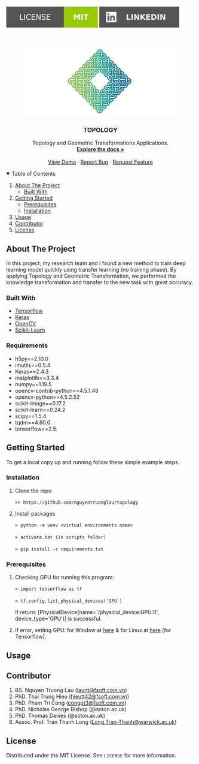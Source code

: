 [![MIT License][license-shield]][license-url]
[![LinkedIn][linkedin-shield]][linkedin-url]


<!-- PROJECT LOGO -->
<br />
<p align="center">
  <a href="https://github.com/nguyentruonglau">
    <img src="https://github.com/nguyentruonglau/topology/blob/main/images/logo.png" alt="Logo" width="410" height="189">
  </a>

  <h3 align="center">TOPOLOGY</h3>

  <p align="center">
    Topology and Geometric Transformations Applications.
    <br />
    <a href="https://github.com/nguyentruonglau/topology/blob/main/README.md"><strong>Explore the docs »</strong></a>
    <br />
    <br />
    <a href="https://github.com/nguyentruonglau/topology/blob/main/README.md">View Demo</a>
    ·
    <a href="https://github.com/nguyentruonglau/topology/issues">Report Bug</a>
    ·
    <a href="https://github.com/nguyentruonglau/topology/pulls">Request Feature</a>
  </p>
</p>



<!-- TABLE OF CONTENTS -->
<details open="open">
  <summary>Table of Contents</summary>
  <ol>
    <li>
      <a href="#about-the-project">About The Project</a>
      <ul>
        <li><a href="#built-with">Built With</a></li>
      </ul>
    </li>
    <li>
      <a href="#getting-started">Getting Started</a>
      <ul>
        <li><a href="#prerequisites">Prerequisites</a></li>
        <li><a href="#installation">Installation</a></li>
      </ul>
    </li>
    <li><a href="#usage">Usage</a></li>
    <li><a href="#contributing">Contributor</a></li>
    <li><a href="#license">License</a></li>
  </ol>
</details>



<!-- ABOUT THE PROJECT -->
## About The Project

In this project, my research team and I found a new method to train deep learning model quickly using transfer learning (no training phase). By applying Topology and Geometric Transformation, we performed the knowledge transformation and transfer to the new task with great accuracy.

### Built With

* [Tensorflow](https://www.tensorflow.org)
* [Keras](https://keras.io)
* [OpenCV](https://opencv.org)
* [Scikit-Learn](https://scikit-learn.org)


### Requirements

* h5py==2.10.0
* imutils==0.5.4
* Keras==2.4.3
* matplotlib==3.3.4
* numpy==1.19.5
* opencv-contrib-python==4.5.1.48
* opencv-python==4.5.2.52
* scikit-image==0.17.2
* scikit-learn==0.24.2
* scipy==1.5.4
* tqdm==4.60.0
* tensorflow==2.5.

<!-- GETTING STARTED -->
## Getting Started

To get a local copy up and running follow these simple example steps.

### Installation

1. Clone the repo
   ```
   >> https://github.com/nguyentruonglau/topology
   ```
2. Install packages
   ```
   > python -m venv <virtual environments name>
   
   > activate.bat (in scripts folder)
   
   > pip install -r requirements.txt
   ```
### Prerequisites

1. Checking GPU for running this program:
   ```
   > import tensorflow as tf
   
   > tf.config.list_physical_devices('GPU')
   ```
   If return: [PhysicalDevice(name='/physical_device:GPU:0', device_type='GPU')] is successful.
   
2. If error, setting GPU: for Window at [here](https://www.tensorflow.org/install/gpu#windows_setup) & for Linux at [here](https://www.tensorflow.org/install/gpu#ubuntu_1804_cuda_110) [for Tensorflow].

<!-- USAGE EXAMPLES -->
## Usage


<!-- CONTRIBUTING -->
## Contributor

1. BS. Nguyen Truong Lau (launt@fsoft.com.vn)
2. PhD. Thai Trung Hieu (hieutt42@fsoft.com.vn)
3. PhD. Pham Tri Cong (congpt3@fsoft.com.vn)
4. PhD. Nicholas George Bishop (@soton.ac.uk)
5. PhD. Thomas Davies (@soton.ac.uk)
6. Assoc. Prof. Tran Thanh Long (Long.Tran-Thanh@warwick.ac.uk)


<!-- LICENSE -->
## License

Distributed under the MIT License. See `LICENSE` for more information.


<!-- MARKDOWN LINKS & IMAGES -->
<!-- https://www.markdownguide.org/basic-syntax/#reference-style-links -->
[license-shield]: https://github.com/nguyentruonglau/topology/blob/main/images/license.svg
[license-url]: https://github.com/nguyentruonglau/topology/blob/main/LICENSE.txt
[linkedin-shield]: https://github.com/nguyentruonglau/topology/blob/main/images/linkedin.svg
[linkedin-url]: https://www.linkedin.com/in/lautruongnguyen/
